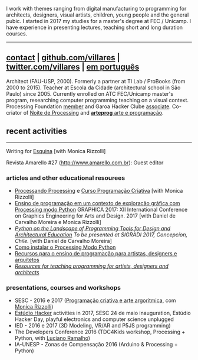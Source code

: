 
I work with themes ranging from digital manufacturing to programming for architects, designers, visual artists, children, young people and the general pubic. I started in 2017 my studies for a master's degree at FEC / Unicamp. I have experience in presenting lectures, teaching short and long duration courses. 



----

[**contact**](http://contato.lugaralgum.com)
 | [github.com/villares](http://github.com/villares)
 | [twitter.com/villares](http://twitter.com/villares)
 | [**em português**](README.md)
----

Architect (FAU-USP, 2000). Formerly a partner at TI Lab / ProBooks (from 2000 to 2015). Teacher at Escola da Cidade (architectural school in São Paulo) since 2005. Currently enrolled on ATC FEC/Unicamp master's program, researching computer programming teaching on a visual context. Processing Foundation [member](https://processingfoundation.org/members) and Garoa Hacker Clube [associate](http://villares.garoa.club). Co-criator of [Noite de Processing](https://garoa.net.br/wiki/Noite_de_Processing) and [**arteprog** arte e programação](http://arteprog.space).

## recent activities

----

Writing for [Esquina](http://www.esquina.net.br/author/alexandre-vilares/) [with Monica Rizzolli]

Revista Amarello #27 (http://www.amarello.com.br): Guest editor

### articles and other educational resourees

- [Processando Processing](http://arteprog.space/processando-processing) e [Curso Programação Criativa](http://arteprog.space/programacao-criativa) [with Monica Rizzolli]
- [Ensino de programação em um contexto de exploração gráfica com Processing modo Python](https://villares.github.io/mestrado/VILLARES_MOREIRA_GOMES_GRAPHICA_2017) GRAPHICA 2017: XII International Conference on Graphics Engineering for Arts and Design. 2017
  [with Daniel de Carvalho Moreira e Monica Rizzolli]
- *[Python on the Landscape of Programming Tools for Design and Architectural Education](https://villares.github.io/mestrado/VILLARES_MOREIRA_SIGRADI_2017) To be presented at SIGRADI 2017, Concepcíon, Chile.* [with Daniel de Carvalho Moreira]
- [Como instalar o Processing Modo Python](http://villares.github.io/como-instalar-o-processing-modo-python/) 
- [Recursos para o ensino de programação para artistas, designers e arquitetos](https://github.com/villares/Recursos-para-o-ensino-de-programacao) 
- *[Resources for teaching programming for artists, designers and architects](https://github.com/villares/Resources-for-teaching-programming)*

### presentations, courses and workshops

- SESC - 2016 e 2017 ([Programação criativa e arte argorítmica](http://arteprog.space/programacao-criative), com [Monica Rizzolli](https://github.com/monicarizzolli))
- [Estúdio Hacker](estudiohacker.io) activities in 2017, SESC 24 de maio inauguration, Estúdio Hacker Day, playful electronics and computer science unplugged
- IED - 2016 e 2017 (3D Modeling, VR/AR and P5JS programming)
- The Developers Conference 2016 (TDC4Kids workshop, Processing + Python, with [Luciano Ramalho](https://github.com/ramalho))
- IA-UNESP - Zonas de Compensação 2016 (Arduino & Processing + Python)
